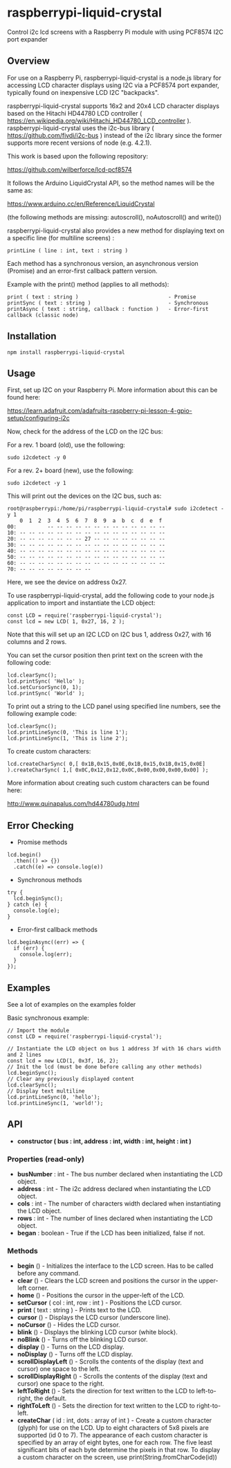 # raspberrypi-liquid-crystal
 Control i2c lcd screens with a Raspberry Pi module with using PCF8574 I2C port expander

## Overview
For use on a Raspberry Pi, raspberrypi-liquid-crystal is a node.js library for accessing LCD character displays using I2C via a PCF8574 port expander, typically found on inexpensive LCD I2C "backpacks".

raspberrypi-liquid-crystal supports 16x2 and 20x4 LCD character displays based on the Hitachi HD44780 LCD controller ( https://en.wikipedia.org/wiki/Hitachi_HD44780_LCD_controller ). raspberrypi-liquid-crystal uses the i2c-bus library ( https://github.com/fivdi/i2c-bus ) instead of the i2c library since the former supports more recent versions of node (e.g. 4.2.1).

This work is based upon the following repository:

https://github.com/wilberforce/lcd-pcf8574

It follows the Arduino LiquidCrystal API, so the method names will be the same as:

https://www.arduino.cc/en/Reference/LiquidCrystal

(the following methods are missing: autoscroll(), noAutoscroll() and write())

raspberrypi-liquid-crystal also provides a new method for displaying text on a specific line (for multiline screens) :
```
printLine ( line : int, text : string )
```

Each method has a synchronous version, an asynchronous version (Promise) and an error-first callback pattern version.

Example with the print() method (applies to all methods):
```
print ( text : string )                             - Promise
printSync ( text : string )                         - Synchronous
printAsync ( text : string, callback : function )   - Error-first callback (classic node)
```

## Installation

```
npm install raspberrypi-liquid-crystal
```


## Usage

First, set up I2C on your Raspberry Pi. More information about this can be found here:

https://learn.adafruit.com/adafruits-raspberry-pi-lesson-4-gpio-setup/configuring-i2c

Now, check for the address of the LCD on the I2C bus:

For a rev. 1 board (old), use the following:

```
sudo i2cdetect -y 0
```

For a rev. 2+ board (new), use the following:

```
sudo i2cdetect -y 1
```

This will print out the devices on the I2C bus, such as:

```
root@raspberrypi:/home/pi/raspberrypi-liquid-crystal# sudo i2cdetect -y 1
    0  1  2  3  4  5  6  7  8  9  a  b  c  d  e  f
00:          -- -- -- -- -- -- -- -- -- -- -- -- --
10: -- -- -- -- -- -- -- -- -- -- -- -- -- -- -- --
20: -- -- -- -- -- -- -- 27 -- -- -- -- -- -- -- --
30: -- -- -- -- -- -- -- -- -- -- -- -- -- -- -- --
40: -- -- -- -- -- -- -- -- -- -- -- -- -- -- -- --
50: -- -- -- -- -- -- -- -- -- -- -- -- -- -- -- --
60: -- -- -- -- -- -- -- -- -- -- -- -- -- -- -- --
70: -- -- -- -- -- -- -- --

```

Here, we see the device on address 0x27.

To use raspberrypi-liquid-crystal, add the following code to your node.js application to import and instantiate the LCD object:

```
const LCD = require('raspberrypi-liquid-crystal');
const lcd = new LCD( 1, 0x27, 16, 2 );

```

Note that this will set up an I2C LCD on I2C bus 1, address 0x27, with 16 columns and 2 rows.

You can set the cursor position then print text on the screen with the following code:
```
lcd.clearSync();
lcd.printSync( 'Hello' );
lcd.setCursorSync(0, 1);
lcd.printSync( 'World' );
```


To print out a string to the LCD panel using specified line numbers, see the following example code:

```
lcd.clearSync();
lcd.printLineSync(0, 'This is line 1');
lcd.printLineSync(1, 'This is line 2');
```

To create custom characters:

```
lcd.createCharSync( 0,[ 0x1B,0x15,0x0E,0x1B,0x15,0x1B,0x15,0x0E] ).createCharSync( 1,[ 0x0C,0x12,0x12,0x0C,0x00,0x00,0x00,0x00] );
```

More information about creating such custom characters can be found here:

http://www.quinapalus.com/hd44780udg.html

## Error Checking

- Promise methods
```
lcd.begin()
  .then(() => {})
  .catch((e) => console.log(e))
```
- Synchronous methods
```
try {
  lcd.beginSync();
} catch (e) {
  console.log(e);
}
```
- Error-first callback methods
```
lcd.beginAsync((err) => {
  if (err) {
    console.log(err);
  }
});
```

## Examples
See a lot of examples on the examples folder

Basic synchronous example:
```
// Import the module
const LCD = require('raspberrypi-liquid-crystal');

// Instantiate the LCD object on bus 1 address 3f with 16 chars width and 2 lines
const lcd = new LCD(1, 0x3f, 16, 2);
// Init the lcd (must be done before calling any other methods)
lcd.beginSync();
// Clear any previously displayed content
lcd.clearSync();
// Display text multiline
lcd.printLineSync(0, 'hello');
lcd.printLineSync(1, 'world!');
```

## API
- **constructor ( bus : int, address : int, width : int, height : int )**
### Properties (read-only)
- **busNumber** : int - The bus number declared when instantiating the LCD object.
- **address** : int - The i2c address declared when instantiating the LCD object.
- **cols** : int - The number of characters width declared when instantiating the LCD object.
- **rows** : int - The number of lines declared when instantiating the LCD object.
- **began** : boolean - True if the LCD has been initialized, false if not.
### Methods
- **begin** () - Initializes the interface to the LCD screen. Has to be called before any command.
- **clear** () - Clears the LCD screen and positions the cursor in the upper-left corner.
- **home** () - Positions the cursor in the upper-left of the LCD.
- **setCursor** ( col : int, row : int ) - Positions the LCD cursor.
- **print** ( text : string ) - Prints text to the LCD.
- **cursor** () - Displays the LCD cursor (underscore line).
- **noCursor** () - Hides the LCD cursor.
- **blink** () - Displays the blinking LCD cursor (white block).
- **noBlink** () - Turns off the blinking LCD cursor.
- **display** () - Turns on the LCD display.
- **noDisplay** () - Turns off the LCD display.
- **scrollDisplayLeft** () - Scrolls the contents of the display (text and cursor) one space to the left.
- **scrollDisplayRight** () - Scrolls the contents of the display (text and cursor) one space to the right.
- **leftToRight** () - Sets the direction for text written to the LCD to left-to-right, the default.
- **rightToLeft** () - Sets the direction for text written to the LCD to right-to-left.
- **createChar** ( id : int, dots : array of int ) - Create a custom character (glyph) for use on the LCD. Up to eight characters of 5x8 pixels are supported (id 0 to 7). The appearance of each custom character is specified by an array of eight bytes, one for each row. The five least significant bits of each byte determine the pixels in that row. To display a custom character on the screen, use print(String.fromCharCode(id))
